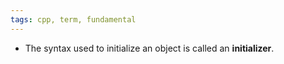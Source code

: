 ```yaml
---
tags: cpp, term, fundamental
---
```


- The syntax used to initialize an object is called an **initializer**.